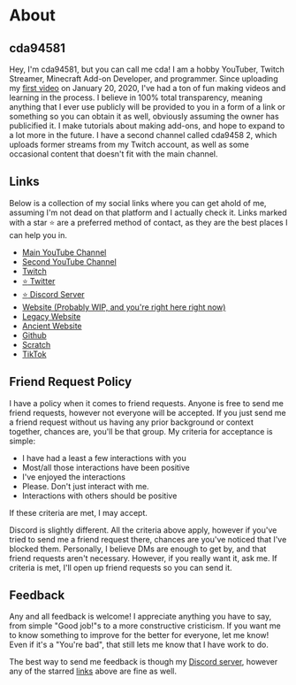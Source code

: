 # About

## cda94581
Hey, I'm cda94581, but you can call me cda! I am a hobby YouTuber, Twitch Streamer, Minecraft Add-on Developer, and programmer. Since uploading my [first video](https://youtu.be/kxaJZWS26l8) on January 20, 2020, I've had a ton of fun making videos and learning in the process. I believe in 100% total transparency, meaning anything that I ever use publicly will be provided to you in a form of a link or something so you can obtain it as well, obviously assuming the owner has publicified it. I make tutorials about making add-ons, and hope to expand to a lot more in the future. I have a second channel called cda9458 2, which uploads former streams from my Twitch account, as well as some occasional content that doesn't fit with the main channel.

## Links
Below is a collection of my social links where you can get ahold of me, assuming I'm not dead on that platform and I actually check it. Links marked with a star :star: are a preferred method of contact, as they are the best places I can help you in.
- [Main YouTube Channel](https://youtube.com/cda94581)
- [Second YouTube Channel](https://youtube.com/channel/UCAM79pxSAlMCBLSOh6UHqhw)
- [Twitch](https://twitch.tv/cda94581)
- [:star: Twitter](https://twitter.com/cda94581)
- [:star: Discord Server](https://discord.gg/F3tWzxJfej)
- [Website (Probably WIP, and you're right here right now)](https://cda94581.github.io)
- [Legacy Website](https://cda94581.github.io/website-legacy)
- [Ancient Website](https://sites.google.com/view/cda94581)
- [Github](https://github.com/cda94581)
- [Scratch](https://scratch.mit.edu/users/cda94581)
- [TikTok](https://tiktok.com/@cda94581)

## Friend Request Policy
I have a policy when it comes to friend requests. Anyone is free to send me friend requests, however not everyone will be accepted. If you just send me a friend request without us having any prior background or context together, chances are, you'll be that group. My criteria for acceptance is simple:

- I have had a least a few interactions with you
- Most/all those interactions have been positive
- I've enjoyed the interactions
- Please. Don't just interact with me.
- Interactions with others should be positive

If these criteria are met, I may accept.

Discord is slightly different. All the criteria above apply, however if you've tried to send me a friend request there, chances are you've noticed that I've blocked them. Personally, I believe DMs are enough to get by, and that friend requests aren't necessary. However, if you really want it, ask me. If criteria is met, I'll open up friend requests so you can send it.

## Feedback
Any and all feedback is welcome! I appreciate anything you have to say, from simple "Good job!"s to a more constructive cristicism. If you want me to know something to improve for the better for everyone, let me know! Even if it's a "You're bad", that still lets me know that I have work to do.

The best way to send me feedback is though my [Discord server](https://discord.gg/F3tWzxJfej), however any of the starred [links](#links) above are fine as well.